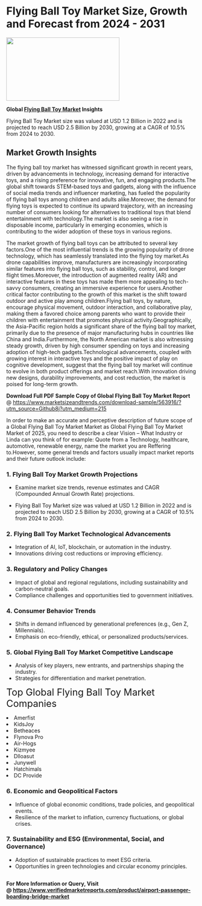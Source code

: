 <H1>Flying Ball Toy Market Size, Growth and Forecast from 2024 - 2031</H1><img class="aligncenter size-medium wp-image-584254" src="https://thirdeyenews.in/wp-content/uploads/2024/09/Global-Market-Research-300x168.jpeg" alt="" width="300" height="168" /><p><strong>Global&nbsp;<a href="https://www.marketsizeandtrends.com/download-sample/563916/?utm_source=Github8j?utm_medium=215">Flying Ball Toy Market</a> Insights</strong></p><p>Flying Ball Toy Market size was valued at USD 1.2 Billion in 2022 and is projected to reach USD 2.5 Billion by 2030, growing at a CAGR of 10.5% from 2024 to 2030.</p><p><h2>Market Growth Insights</h2> <p>The flying ball toy market has witnessed significant growth in recent years, driven by advancements in technology, increasing demand for interactive toys, and a rising preference for innovative, fun, and engaging products.The global shift towards STEM-based toys and gadgets, along with the influence of social media trends and influencer marketing, has fueled the popularity of flying ball toys among children and adults alike.Moreover, the demand for flying toys is expected to continue its upward trajectory, with an increasing number of consumers looking for alternatives to traditional toys that blend entertainment with technology.The market is also seeing a rise in disposable income, particularly in emerging economies, which is contributing to the wider adoption of these toys in various regions.</p> <p>The market growth of flying ball toys can be attributed to several key factors.One of the most influential trends is the growing popularity of drone technology, which has seamlessly translated into the flying toy market.As drone capabilities improve, manufacturers are increasingly incorporating similar features into flying ball toys, such as stability, control, and longer flight times.Moreover, the introduction of augmented reality (AR) and interactive features in these toys has made them more appealing to tech-savvy consumers, creating an immersive experience for users.Another critical factor contributing to the growth of this market is the shift toward outdoor and active play among children.Flying ball toys, by nature, encourage physical movement, outdoor interaction, and collaborative play, making them a favored choice among parents who want to provide their children with entertainment that promotes physical activity.Geographically, the Asia-Pacific region holds a significant share of the flying ball toy market, primarily due to the presence of major manufacturing hubs in countries like China and India.Furthermore, the North American market is also witnessing steady growth, driven by high consumer spending on toys and increasing adoption of high-tech gadgets.Technological advancements, coupled with growing interest in interactive toys and the positive impact of play on cognitive development, suggest that the flying ball toy market will continue to evolve in both product offerings and market reach.With innovation driving new designs, durability improvements, and cost reduction, the market is poised for long-term growth.</p><p><span class=""><strong>Download Full PDF Sample Copy of Global Flying Ball Toy Market Report</strong> @ <a href="https://www.marketsizeandtrends.com/download-sample/563916/?utm_source=Github8j?utm_medium=215" target="_blank">https://www.marketsizeandtrends.com/download-sample/563916/?utm_source=Github8j?utm_medium=215</a></span></p><p>In order to make an accurate and perceptive description of future scope of a Global&nbsp;Flying Ball Toy Market Market as Global&nbsp;Flying Ball Toy Market Market of 2025, you need to describe a clear Vision &ndash; What Industry or Linda can you think of for example: Quote from a Technology, healthcare, automotive, renewable energy, name the market you are Reffering to.However, some general trends and factors usually impact market reports and their future outlook include:</p><h3>1.&nbsp;<strong>Flying Ball Toy Market Growth Projections</strong></h3><ul><li>Examine market size trends, revenue estimates and CAGR (Compounded Annual Growth Rate) projections.</li><li><p>Flying Ball Toy Market size was valued at USD 1.2 Billion in 2022 and is projected to reach USD 2.5 Billion by 2030, growing at a CAGR of 10.5% from 2024 to 2030.</p></li></ul><h3>2.&nbsp;<strong>Flying Ball Toy Market Technological Advancements</strong></h3><ul><li>Integration of AI, IoT, blockchain, or automation in the industry.</li><li>Innovations driving cost reductions or improving efficiency.</li></ul><h3>3.&nbsp;<strong>Regulatory and Policy Changes</strong></h3><ul><li>Impact of global and regional regulations, including sustainability and carbon-neutral goals.</li><li>Compliance challenges and opportunities tied to government initiatives.</li></ul><h3>4.&nbsp;<strong>Consumer Behavior Trends</strong></h3><ul><li>Shifts in demand influenced by generational preferences (e.g., Gen Z, Millennials).</li><li>Emphasis on eco-friendly, ethical, or personalized products/services.</li></ul><h3>5.&nbsp;<strong>Global Flying Ball Toy Market Competitive Landscape</strong></h3><ul><li>Analysis of key players, new entrants, and partnerships shaping the industry.</li><li>Strategies for differentiation and market penetration.</li></ul><p data-pm-slice="1 1 []"><span style="color: inherit; font-family: inherit; font-size: 25px;">Top Global Flying Ball Toy Market Companies</span></p><div class="" data-test-id=""><p><li>Amerfist</li><li> KidsJoy</li><li> Betheaces</li><li> Flynova Pro</li><li> Air-Hogs</li><li> Kizmyee</li><li> Dlloasut</li><li> Junywell</li><li> Hatchimals</li><li> DC Provide</li></p></div><h3>6.&nbsp;<strong>Economic and Geopolitical Factors</strong></h3><ul><li>Influence of global economic conditions, trade policies, and geopolitical events.</li><li>Resilience of the market to inflation, currency fluctuations, or global crises.</li></ul><h3>7.&nbsp;<strong>Sustainability and ESG (Environmental, Social, and Governance)</strong></h3><ul><li>Adoption of sustainable practices to meet ESG criteria.</li><li>Opportunities in green technologies and circular economy principles.</li></ul><h2><strong style="font-size: 14px;">For More Information or Query, Visit @&nbsp;</strong><a style="background-color: #ffffff; font-size: 14px;" href="https://www.marketsizeandtrends.com/report/flying-ball-toy-market/" target="_blank">https://www.verifiedmarketreports.com/product/airport-passenger-boarding-bridge-market</a></h2>